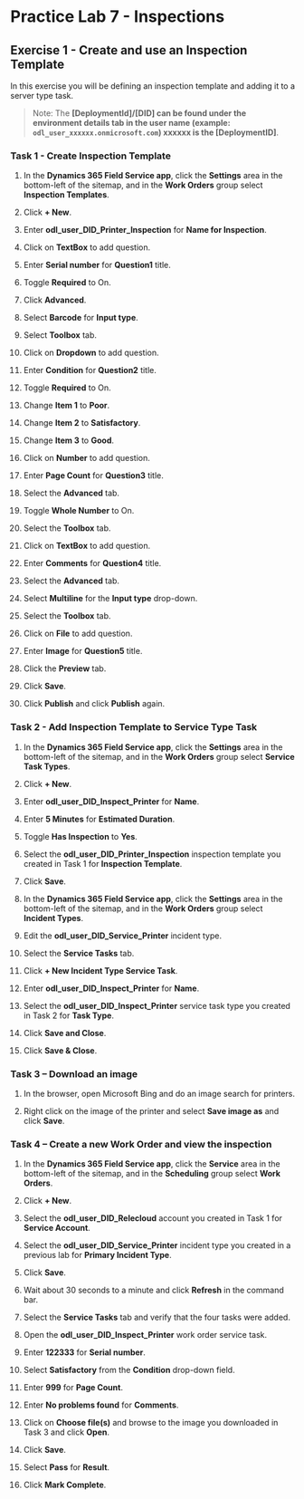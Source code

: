 # Practice Lab 7 - Inspections

## Exercise 1 - Create and use an Inspection Template

In this exercise you will be defining an inspection template and adding it to a server type task.

   >Note: The **[DeploymentId]/[DID] can be found under the environment details tab in the user name (example: `odl_user_xxxxxx.onmicrosoft.com`) **xxxxxx** is the [DeploymentID]**.

### Task 1 - Create Inspection Template

1. In the **Dynamics 365 Field Service app**, click the **Settings** area in the bottom-left of the sitemap, and in the **Work Orders** group select **Inspection Templates**.

1. Click **+ New**.

1. Enter **odl_user_DID_Printer_Inspection** for **Name for Inspection**.

1. Click on **TextBox** to add question.

1. Enter **Serial number** for **Question1** title.

1. Toggle **Required** to On.

1. Click **Advanced**.

1. Select **Barcode** for **Input type**.

1. Select **Toolbox** tab.

1. Click on **Dropdown** to add question.

1. Enter **Condition** for **Question2** title.

1. Toggle **Required** to On.

1. Change **Item 1** to **Poor**.

1. Change **Item 2** to **Satisfactory**.

1. Change **Item 3** to **Good**.

1. Click on **Number** to add question.

1. Enter **Page Count** for **Question3** title.

1. Select the **Advanced** tab.

1. Toggle **Whole Number** to On.

1. Select the **Toolbox** tab.

1. Click on **TextBox** to add question.

1. Enter **Comments** for **Question4** title.

1. Select the **Advanced** tab.

1. Select **Multiline** for the **Input type** drop-down.

1. Select the **Toolbox** tab.

1. Click on **File** to add question.

1. Enter **Image** for **Question5** title.

1. Click the **Preview** tab.

1. Click **Save**.

1. Click **Publish** and click **Publish** again.

### Task 2 - Add Inspection Template to Service Type Task

1. In the **Dynamics 365 Field Service app**, click the **Settings** area in the bottom-left of the sitemap, and in the **Work Orders** group select **Service Task Types**.

1. Click **+ New**.

1. Enter **odl_user_DID_Inspect_Printer** for **Name**.

1. Enter **5 Minutes** for **Estimated Duration**.

1. Toggle **Has Inspection** to **Yes**.

1. Select the **odl_user_DID_Printer_Inspection** inspection template you created in Task 1 for **Inspection Template**.

1. Click **Save**.

1. In the **Dynamics 365 Field Service app**, click the **Settings** area in the bottom-left of the sitemap, and in the **Work Orders** group select **Incident Types**.

1. Edit the **odl_user_DID_Service_Printer** incident type.

1. Select the **Service Tasks** tab.

1. Click **+ New Incident Type Service Task**.

1. Enter **odl_user_DID_Inspect_Printer** for **Name**.

1. Select the **odl_user_DID_Inspect_Printer** service task type you created in Task 2 for **Task Type**.

1. Click **Save and Close**.

1. Click **Save & Close**.

### Task 3 – Download an image

1. In the browser, open Microsoft Bing and do an image search for printers.

1. Right click on the image of the printer and select **Save image as** and click **Save**.

### Task 4 – Create a new Work Order and view the inspection

1. In the **Dynamics 365 Field Service app**, click the **Service** area in the bottom-left of the sitemap, and in the **Scheduling** group select **Work Orders**.

1. Click **+ New**.

1. Select the **odl_user_DID_Relecloud** account you created in Task 1 for **Service Account**.

1. Select the **odl_user_DID_Service_Printer** incident type you created in a previous lab for **Primary Incident Type**.

1. Click **Save**.

1. Wait about 30 seconds to a minute and click **Refresh** in the command bar.

1. Select the **Service Tasks** tab and verify that the four tasks were added.

1. Open the **odl_user_DID_Inspect_Printer** work order service task.

1. Enter **122333** for **Serial number**.

1. Select **Satisfactory** from the **Condition** drop-down field.

1. Enter **999** for **Page Count**.

1. Enter **No problems found** for **Comments**.

1. Click on **Choose file(s)** and browse to the image you downloaded in Task 3 and click **Open**.

1. Click **Save**.

1. Select **Pass** for **Result**.

1. Click **Mark Complete**.
